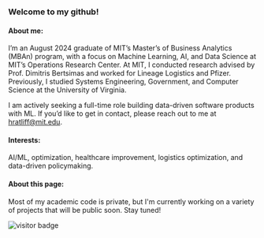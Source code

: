 ### Welcome to my github!

#### About me:
I’m an August 2024 graduate of MIT’s Master’s of Business Analytics (MBAn) program, with a focus on Machine Learning, AI, and Data Science at MIT’s Operations Research Center. At MIT, I conducted research advised by Prof. Dimitris Bertsimas and worked for Lineage Logistics and Pfizer. Previously, I studied Systems Engineering, Government, and Computer Science at the University of Virginia. 

I am actively seeking a full-time role building data-driven software products with ML. If you’d like to get in contact, please reach out to me at hratliff@mit.edu.

#### Interests:
AI/ML, optimization, healthcare improvement, logistics optimization, and data-driven policymaking.

#### About this page:
Most of my academic code is private, but I'm currently working on a variety of projects that will be public soon. Stay tuned!

<!--
**haydenratliff/haydenratliff** is a ✨ _special_ ✨ repository because its `README.md` (this file) appears on your GitHub profile.

Here are some ideas to get you started:

- 🔭 I’m currently working on ...
- 🌱 I’m currently learning ...
- 👯 I’m looking to collaborate on ...
- 🤔 I’m looking for help with ...
- 💬 Ask me about ...
- 📫 How to reach me: ...
- 😄 Pronouns: ...
- ⚡ Fun fact: ...
-->
<!--
## Languages and Tools
![Python](https://img.shields.io/badge/-Python-black?style=flat-square&logo=Python)
![SQL](https://img.shields.io/badge/-SQL)
![Cypher](https://img.shields.io/badge/-SQL)
![R](https://img.shields.io/badge/-R-black?style=flat-square&logo=R&logoColor=276DC3)
![Julia](https://img.shields.io/badge/-Julia-black.svg?logo=Julia&logoColor=9558B2)
![C++](https://custom-icon-badges.herokuapp.com/badge/C-03599C.svg?logo=c-in-hexagon&logoColor=white)
![Java](https://img.shields.io/badge/-Julia-black.svg?logo=Julia&logoColor=9558B2)
![GitHub](https://img.shields.io/badge/-GitHub-181717?style=flat-square&logo=github)
![Git](https://img.shields.io/badge/-Git-black?style=flat-square&logo=git)

## GitHub Stats
![Github Stats](https://github-readme-stats.vercel.app/api?username=haydenratliff&count_private=true&show_icons=true&include_all_commits=true)

![Top Languages](https://github-readme-stats.vercel.app/api/top-langs/?username=haydenratliff&hide=TeX,jupyter%20notebook&layout=compact)
-->
![visitor badge](https://visitor-badge.laobi.icu/badge?page_id=haydenratliff.haydenratliff)
